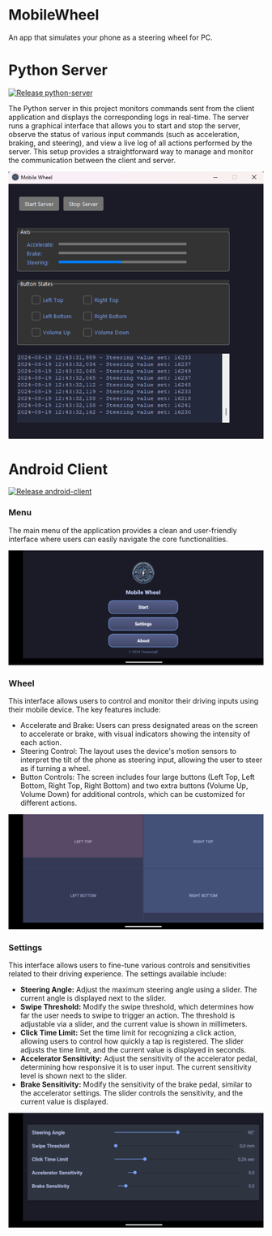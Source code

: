 # MobileWheel
An app that simulates your phone as a steering wheel for PC.

# Python Server

[![Release python-server](https://img.shields.io/badge/Release-python--server-purple?style=for-the-badge)](https://github.com/tempestgf/MobileWheel/releases/tag/python-server)

The Python server in this project monitors commands sent from the client application and displays the corresponding logs in real-time. The server runs a graphical interface that allows you to start and stop the server, observe the status of various input commands (such as acceleration, braking, and steering), and view a live log of all actions performed by the server. This setup provides a straightforward way to manage and monitor the communication between the client and server.


![PythonServer](images/PythonServer.png)



# Android Client

[![Release android-client](https://img.shields.io/badge/Release-android--client-lightblue?style=for-the-badge)](https://github.com/tempestgf/MobileWheel/releases/tag/android-client)


### Menu
The main menu of the application provides a clean and user-friendly interface where users can easily navigate the core functionalities.


![AndroidClient](images/Menu1.png)

### Wheel

This interface allows users to control and monitor their driving inputs using their mobile device. The key features include:

- Accelerate and Brake: Users can press designated areas on the screen to accelerate or brake, with visual indicators showing the intensity of each action.
- Steering Control: The layout uses the device's motion sensors to interpret the tilt of the phone as steering input, allowing the user to steer as if turning a wheel.
- Button Controls: The screen includes four large buttons (Left Top, Left Bottom, Right Top, Right Bottom) and two extra buttons (Volume Up, Volume Down) for additional controls, which can be customized for different actions.

![Wheel](images/Wheel.png)

### Settings

This interface allows users to fine-tune various controls and sensitivities related to their driving experience. The settings available include:

- **Steering Angle:** Adjust the maximum steering angle using a slider. The current angle is displayed next to the slider.
- **Swipe Threshold:** Modify the swipe threshold, which determines how far the user needs to swipe to trigger an action. The threshold is adjustable via a slider, and the current value is shown in millimeters.
- **Click Time Limit:** Set the time limit for recognizing a click action, allowing users to control how quickly a tap is registered. The slider adjusts the time limit, and the current value is displayed in seconds.
- **Accelerator Sensitivity:** Adjust the sensitivity of the accelerator pedal, determining how responsive it is to user input. The current sensitivity level is shown next to the slider.
- **Brake Sensitivity:** Modify the sensitivity of the brake pedal, similar to the accelerator settings. The slider controls the sensitivity, and the current value is displayed.

![Settings](images/Settings1.png)
